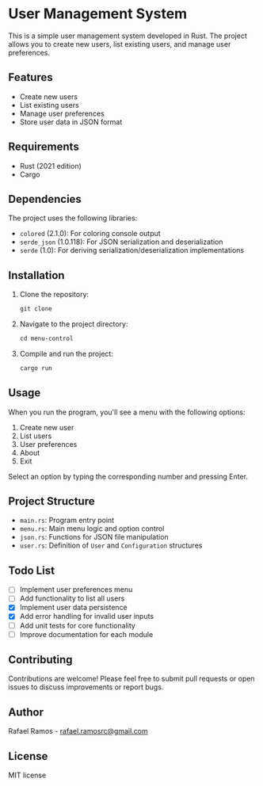 # User Management System

This is a simple user management system developed in Rust. The project allows you to create new users, list existing users, and manage user preferences.

## Features

- Create new users
- List existing users
- Manage user preferences
- Store user data in JSON format

## Requirements

- Rust (2021 edition)
- Cargo

## Dependencies

The project uses the following libraries:

- `colored` (2.1.0): For coloring console output
- `serde_json` (1.0.118): For JSON serialization and deserialization
- `serde` (1.0): For deriving serialization/deserialization implementations

## Installation

1. Clone the repository:
   ```markdown
   git clone
   ```

2. Navigate to the project directory:
   ```markdown
   cd menu-control
   ```

3. Compile and run the project:
   ```markdown
   cargo run
   ```

## Usage

When you run the program, you'll see a menu with the following options:

1. Create new user
2. List users
3. User preferences
4. About
5. Exit

Select an option by typing the corresponding number and pressing Enter.

## Project Structure

- `main.rs`: Program entry point
- `menu.rs`: Main menu logic and option control
- `json.rs`: Functions for JSON file manipulation
- `user.rs`: Definition of `User` and `Configuration` structures

## Todo List

- [ ] Implement user preferences menu
- [ ] Add functionality to list all users
- [X] Implement user data persistence
- [X] Add error handling for invalid user inputs
- [ ] Add unit tests for core functionality
- [ ] Improve documentation for each module

## Contributing

Contributions are welcome! Please feel free to submit pull requests or open issues to discuss improvements or report bugs.

## Author

Rafael Ramos - rafael.ramosrc@gmail.com

## License

MIT license
